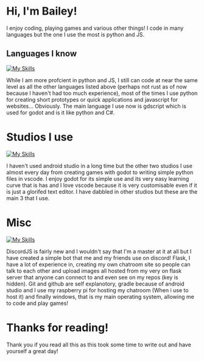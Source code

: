 # Hi, I'm Bailey!

I enjoy coding, playing games and various other things! I code in many languages but the one I use the most is python and JS.

## Languages I know
[![My Skills](https://skillicons.dev/icons?i=py,c,cs,js,ts,html,css,lua)](https://skillicons.dev)

While I am more profcient in python and JS, I still can code at near the same level as all the other languages listed above (perhaps not rust as of now because I haven't had too much experience), most of the times I use python for creating short prototypes or quick applications and javascript for websites... Obviously. The main language I use now is gdscript which is used for godot and is it like python and C#.

# Studios I use
[![My Skills](https://skillicons.dev/icons?i=androidstudio,vscode,godot)](https://skillicons.dev)

I haven't used android studio in a long time but the other two studios I use almost every day from creating games with godot to writing simple python files in vscode. I enjoy godot for its simple use and its very easy learning curve that is has and I love vscode because it is very customisable even if it is just a glorifed text editor. I have dabbled in other studios but these are the main 3 that I use.

# Misc
[![My Skills](https://skillicons.dev/icons?i=discordjs,flask,git,github,gradle,raspberrypi,windows)](https://skillicons.dev)

DiscordJS is fairly new and I wouldn't say that I'm a master at it at all but I have created a simple bot that me and my friends use on discord! Flask, I have a lot of experience in, creating my own chatroom site so people can talk to each other and upload images all hosted from my very on flask server that anyone can connect to and even see on my repos (key is hidden). Git and github are self explanotory, gradle because of android studio and I use my raspberry pi for hosting my chatroom (When i use to host it) and finally windows, that is my main operating system, allowing me to code and play games!

# Thanks for reading!

Thank you if you read all this as this took some time to write out and have yourself a great day!
